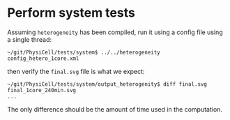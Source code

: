 # Perform system tests

Assuming `heterogeneity` has been compiled, run it using a config file using a single thread:
```
~/git/PhysiCell/tests/system$ ../../heterogeneity config_hetero_1core.xml
```
then verify the `final.svg` file is what we expect:
```
~/git/PhysiCell/tests/system/output_heterogenity$ diff final.svg final_1core_240min.svg
...
```
The only difference should be the amount of time used in the computation.
